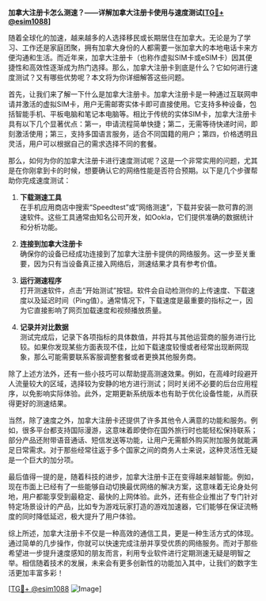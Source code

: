 **加拿大注册卡怎么测速？——详解加拿大注册卡使用与速度测试[[TG💪+ @esim1088](https://t.me/s/esim1088)]**

随着全球化的加速，越来越多的人选择移民或长期居住在加拿大。无论是为了学习、工作还是家庭团聚，拥有加拿大身份的人都需要一张加拿大的本地电话卡来方便沟通和生活。而近年来，加拿大注册卡（也称作虚拟SIM卡或eSIM卡）因其便捷性和高效性逐渐成为热门选择。那么，加拿大注册卡到底是什么？它如何进行速度测试？又有哪些优势呢？本文将为你详细解答这些问题。

首先，让我们来了解一下什么是加拿大注册卡。加拿大注册卡是一种通过互联网申请并激活的虚拟SIM卡，用户无需邮寄实体卡即可直接使用。它支持多种设备，包括智能手机、平板电脑和笔记本电脑等。相比于传统的实体SIM卡，加拿大注册卡具有以下几个显著优点：第一，申请流程简单快捷；第二，无需等待快递时间，即刻激活使用；第三，支持多国语言服务，适合不同国籍的用户；第四，价格透明且灵活，用户可以根据自己的需求选择不同的套餐。

那么，如何为你的加拿大注册卡进行速度测试呢？这是一个非常实用的问题，尤其是在你刚拿到卡的时候，想要确认它的网络性能是否符合预期。以下是几个步骤帮助你完成速度测试：

1. **下载测速工具**  
   在手机应用商店中搜索“Speedtest”或“网络测速”，下载并安装一款可靠的测速软件。这些工具通常由知名公司开发，如Ookla，它们提供准确的数据统计和分析功能。

2. **连接到加拿大注册卡**  
   确保你的设备已经成功连接到了加拿大注册卡提供的网络服务。这一步至关重要，因为只有当设备真正接入网络后，测速结果才具有参考价值。

3. **运行测速程序**  
   打开测速软件，点击“开始测试”按钮。软件会自动检测你的上传速度、下载速度以及延迟时间（Ping值）。通常情况下，下载速度是最重要的指标之一，因为它直接影响了网页加载速度和视频播放质量。

4. **记录并对比数据**  
   测试完成后，记录下各项指标的具体数值，并将其与其他运营商的服务进行比较。如果你发现某些方面表现不佳，比如下载速度较慢或者经常出现断网现象，那么可能需要联系客服调整套餐或者更换其他服务商。

除了上述方法外，还有一些小技巧可以帮助提高测速效果。例如，在高峰时段避开人流量较大的区域，选择较为安静的地方进行测试；同时关闭不必要的后台应用程序，以免影响实际体验。此外，定期更新系统版本也有助于优化设备性能，从而获得更好的测速结果。

当然，除了速度之外，加拿大注册卡还提供了许多其他令人满意的功能和服务。例如，很多平台都支持国际漫游，这意味着即使你在国外旅行时也能轻松保持联系；部分产品还附带语音通话、短信发送等功能，让用户无需额外购买附加服务就能满足日常需求。对于那些经常往返于多个国家之间的商务人士来说，这种灵活性无疑是一个巨大的加分项。

最后值得一提的是，随着科技的进步，加拿大注册卡正在变得越来越智能。例如，现在市面上已经有了一些能够自动切换最优网络的解决方案，这意味着无论身处何地，用户都能享受到最稳定、最快的上网体验。此外，还有些企业推出了专门针对特定场景设计的产品，比如专为游戏玩家打造的游戏加速器，它们能够在保证流畅度的同时降低延迟，极大提升了用户体验。

综上所述，加拿大注册卡不仅是一种高效的通信工具，更是一种生活方式的体现。通过简单的几步操作，你就可以快速完成注册并享受优质的网络服务。而对于那些希望进一步提升速度感知的朋友而言，利用专业软件进行定期测速无疑是明智之举。相信随着技术的发展，未来会有更多创新性的功能加入其中，让我们的数字生活更加丰富多彩！

[[TG💪+ @esim1088](https://t.me/s/esim1088) ![Image](https://i.postimg.cc/4NQfJmqS/Snipaste-2025-05-13-00-14-12.png)]